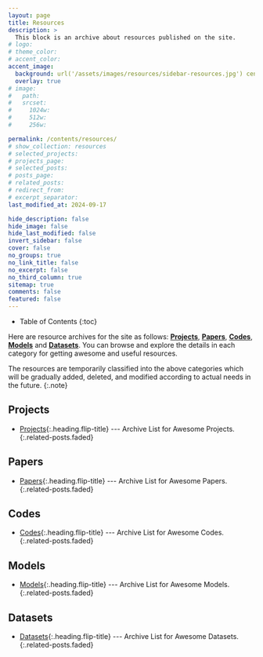 ```yaml
---
layout: page
title: Resources
description: >
  This block is an archive about resources published on the site.
# logo:
# theme_color:
# accent_color:
accent_image:
  background: url('/assets/images/resources/sidebar-resources.jpg') center/cover
  overlay: true
# image:
#   path:
#   srcset:
#     1024w:
#     512w:
#     256w:

permalink: /contents/resources/
# show_collection: resources
# selected_projects:
# projects_page:
# selected_posts:
# posts_page:
# related_posts:
# redirect_from:
# excerpt_separator:
last_modified_at: 2024-09-17

hide_description: false
hide_image: false
hide_last_modified: false
invert_sidebar: false
cover: false
no_groups: true
no_link_title: false
no_excerpt: false
no_third_column: true
sitemap: true
comments: false
featured: false
---
```


- Table of Contents
{:toc}

Here are resource archives for the site as follows: **[Projects]**, **[Papers]**, **[Codes]**, **[Models]** and **[Datasets]**. You can browse and explore the details in each category for getting awesome and useful resources.

The resources are temporarily classified into the above categories which will be gradually added, deleted, and modified according to actual needs in the future.
{:.note}

## Projects

* [Projects]{:.heading.flip-title} --- Archive List for Awesome Projects.
{:.related-posts.faded}

## Papers

* [Papers]{:.heading.flip-title} --- Archive List for Awesome Papers.
{:.related-posts.faded}

## Codes

* [Codes]{:.heading.flip-title} --- Archive List for Awesome Codes.
{:.related-posts.faded}

## Models

* [Models]{:.heading.flip-title} --- Archive List for Awesome Models.
{:.related-posts.faded}

## Datasets

* [Datasets]{:.heading.flip-title} --- Archive List for Awesome Datasets.
{:.related-posts.faded}

[Projects]: Projects.md
[Papers]: Papers.md
[Codes]: Codes.md
[Models]: Models.md
[Datasets]: Datasets.md
